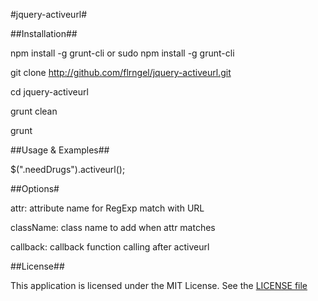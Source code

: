 #jquery-activeurl#

##Installation##

npm install -g grunt-cli  or sudo npm install -g grunt-cli

git clone http://github.com/flrngel/jquery-activeurl.git

cd jquery-activeurl

grunt clean

grunt

##Usage & Examples##

$(".needDrugs").activeurl();


##Options#

attr: attribute name for RegExp match with URL

className: class name to add when attr matches

callback: callback function calling after activeurl


##License##

This application is licensed under the MIT License. See the [LICENSE file](https://github.com/flrngel/jquery-activeurl/blob/master/LICENSE)
